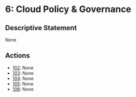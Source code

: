 # 6: Cloud Policy & Governance

## Descriptive Statement

None

## Actions

- [102](/assessments/actions/102.md): None
- [103](/assessments/actions/103.md): None
- [104](/assessments/actions/104.md): None
- [105](/assessments/actions/105.md): None
- [106](/assessments/actions/106.md): None

